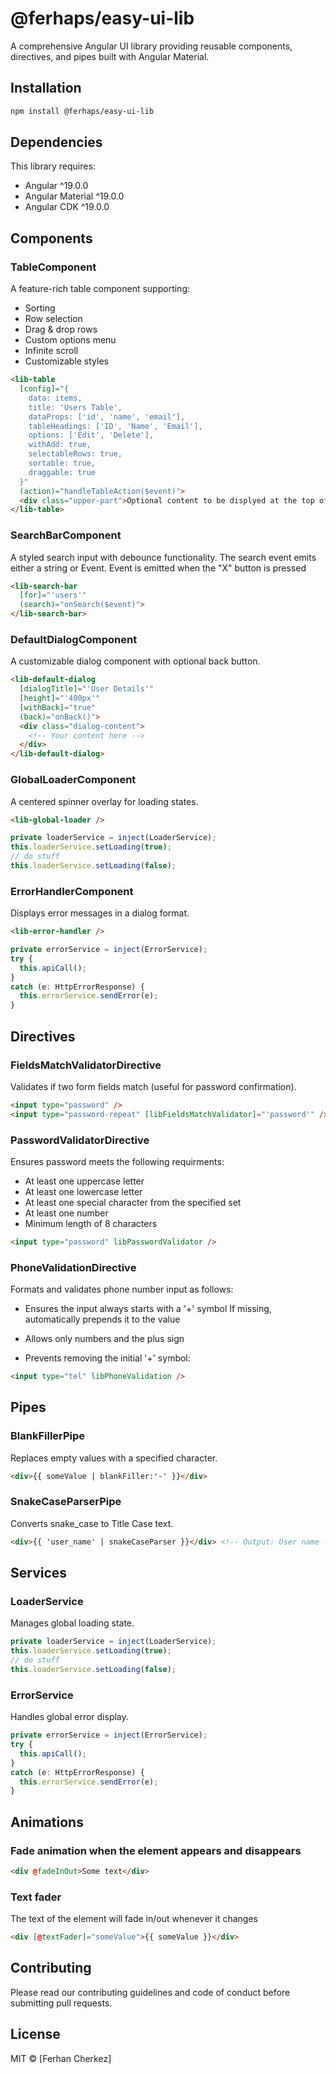 # @ferhaps/easy-ui-lib

A comprehensive Angular UI library providing reusable components, directives, and pipes built with Angular Material.

## Installation

```bash
npm install @ferhaps/easy-ui-lib
```

## Dependencies

This library requires:
- Angular ^19.0.0
- Angular Material ^19.0.0
- Angular CDK ^19.0.0

## Components

### TableComponent
A feature-rich table component supporting:
- Sorting
- Row selection
- Drag & drop rows
- Custom options menu
- Infinite scroll
- Customizable styles

```html
<lib-table
  [config]="{
    data: items,
    title: 'Users Table',
    dataProps: ['id', 'name', 'email'],
    tableHeadings: ['ID', 'Name', 'Email'],
    options: ['Edit', 'Delete'],
    withAdd: true,
    selectableRows: true,
    sortable: true,
    draggable: true
  }"
  (action)="handleTableAction($event)">
  <div class="upper-part">Optional content to be displyed at the top of the table</div>
</lib-table>
```

### SearchBarComponent
A styled search input with debounce functionality.
The search event emits either a string or Event. Event is emitted when the "X" button is pressed
```html
<lib-search-bar
  [for]="'users'"
  (search)="onSearch($event)">
</lib-search-bar>
```

### DefaultDialogComponent
A customizable dialog component with optional back button.
```html
<lib-default-dialog
  [dialogTitle]="'User Details'"
  [height]="'400px'"
  [withBack]="true"
  (back)="onBack()">
  <div class="dialog-content">
    <!-- Your content here -->
  </div>
</lib-default-dialog>
```

### GlobalLoaderComponent
A centered spinner overlay for loading states.
```html
<lib-global-loader />
```

``` typescript
private loaderService = inject(LoaderService);
this.loaderService.setLoading(true);
// do stuff
this.loaderService.setLoading(false);
```

### ErrorHandlerComponent
Displays error messages in a dialog format.
```html
<lib-error-handler />
```
``` typescript
private errorService = inject(ErrorService);
try {
  this.apiCall();
}
catch (e: HttpErrorResponse) {
  this.errorService.sendError(e);
}
```

## Directives

### FieldsMatchValidatorDirective
Validates if two form fields match (useful for password confirmation).
```html
<input type="password" />
<input type="password-repeat" [libFieldsMatchValidator]="'password'" />
```

### PasswordValidatorDirective
Ensures password meets the following requirments:
* At least one uppercase letter
* At least one lowercase letter
* At least one special character from the specified set
* At least one number
* Minimum length of 8 characters

```html
<input type="password" libPasswordValidator />
```

### PhoneValidationDirective
Formats and validates phone number input as follows:
* Ensures the input always starts with a '+' symbol
If missing, automatically prepends it to the value

* Allows only numbers and the plus sign

* Prevents removing the initial '+' symbol:

```html
<input type="tel" libPhoneValidation />
```

## Pipes

### BlankFillerPipe
Replaces empty values with a specified character.
```html
<div>{{ someValue | blankFiller:'-' }}</div>
```

### SnakeCaseParserPipe
Converts snake_case to Title Case text.
```html
<div>{{ 'user_name' | snakeCaseParser }}</div> <!-- Output: User name -->
```

## Services

### LoaderService
Manages global loading state.
```typescript
private loaderService = inject(LoaderService);
this.loaderService.setLoading(true);
// do stuff
this.loaderService.setLoading(false);
```

### ErrorService
Handles global error display.
```typescript
private errorService = inject(ErrorService);
try {
  this.apiCall();
}
catch (e: HttpErrorResponse) {
  this.errorService.sendError(e);
}
```

## Animations

### Fade animation when the element appears and disappears
```html
<div @fadeInOut>Some text</div>
```

### Text fader
The text of the element will fade in/out whenever it changes
```html
<div [@textFader]="someValue">{{ someValue }}</div>
```

## Contributing
Please read our contributing guidelines and code of conduct before submitting pull requests.

## License
MIT © [Ferhan Cherkez]
